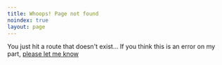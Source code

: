 ```yaml
---
title: Whoops! Page not found
noindex: true
layout: page
---
```


You just hit a route that doesn't exist... If you think this is an
error on my part, 
<a class="center after" href="https://damrah.netlify.app/contact">please let me know</a>
